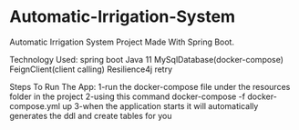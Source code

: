 # Automatic-Irrigation-System
Automatic Irrigation System Project Made With Spring Boot.

Technology Used:
spring boot
Java 11
MySqlDatabase(docker-compose)
FeignClient(client calling)
Resilience4j retry

Steps To Run The App:
1-run the docker-compose file under the resources folder in the project
2-using this command docker-compose -f docker-compose.yml up
3-when the application starts it will automatically generates the ddl and create tables for you

